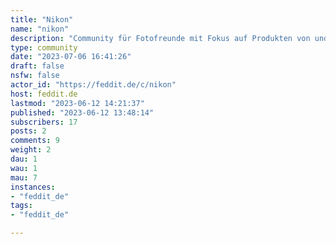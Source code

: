 ```yaml
---
title: "Nikon" 
name: "nikon"
description: "Community für Fotofreunde mit Fokus auf Produkten von und für Nikon-Kameras.Gerne auch Präsentation von *eigenen* Fotos (Dabei bitte verwendete Kamera, Objektiv und ggfs. Einstellungen dazuschreiben)Bitte haltet Euch an die Regeln und den gesunden Menschenverstand."
type: community
date: "2023-07-06 16:41:26"
draft: false
nsfw: false
actor_id: "https://feddit.de/c/nikon"
host: feddit.de
lastmod: "2023-06-12 14:21:37"
published: "2023-06-12 13:48:14"
subscribers: 17
posts: 2
comments: 9
weight: 2
dau: 1
wau: 1
mau: 7
instances:
- "feddit_de"
tags: 
- "feddit_de"

---
```

